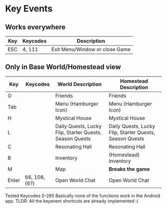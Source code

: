 # Key Events

## Works everywhere
| Key   | Keycodes | Description                    | 
|-------|----------|--------------------------------|
| ESC   | 4, 111   | Exit Menu/Window or close Game | 

## Only in Base World/Homestead view
| Key   | Keycodes      | World Description                                       | Homestead Description                                   |
|-------|---------------|---------------------------------------------------------|---------------------------------------------------------|
| O     |               | Friends                                                 | Friends                                                 |
| Tab   |               | Menu (Hamburger Icon)                                   | Menu (Hamburger Icon)                                   |
| H     |               | Mystical House                                          | Mystical House                                          |
| L     |               | Daily Quests, Lucky Flip, Starter Quests, Season Quests | Daily Quests, Lucky Flip, Starter Quests, Season Quests |
| C     |               | Resonating Hall                                         | Resonating Hall                                         |
| B     |               | Inventory                                               | (Homestead) Inventory                                   |
| M     |               | Map                                                     | **Breaks the game**                                     |
| Enter | 66, 108, (6?) | Open World Chat                                         | Open World Chat                                         |

Tested Keycodes 0-285 Basically none of the functions work in the Android app.
TLDR: All the keyevent shortcuts are already implemented :(

